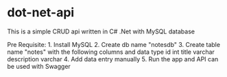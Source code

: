 # dot-net-api

This is a simple CRUD api written in C# .Net with MySQL database

Pre Requisite:
    1. Install MySQL
    2. Create db name "notesdb"
    3. Create table name "notes" with the following columns and data type
        id              int
        title           varchar
        description     varchar
    4. Add data entry manually
    5. Run the app and API can be used with Swagger

    

